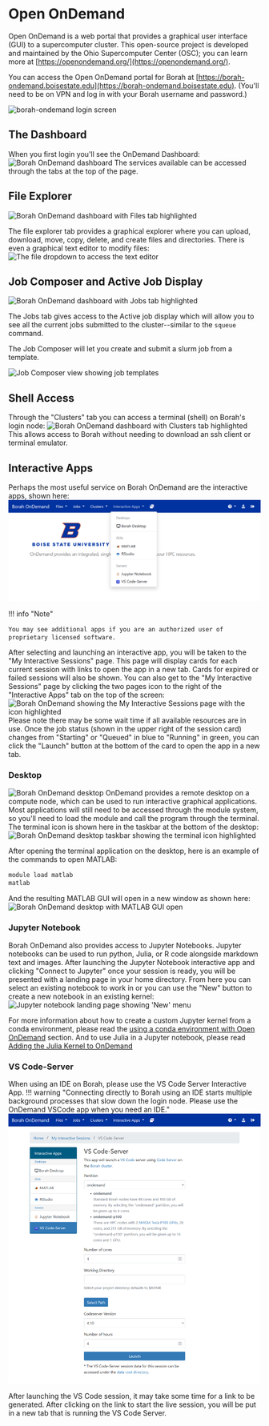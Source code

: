 # Open OnDemand

Open OnDemand is a web portal that provides a graphical user interface (GUI) to a supercomputer cluster.
This open-source project is developed and maintained by the Ohio Supercomputer Center (OSC); you can learn more at  [https://openondemand.org/](https://openondemand.org/).

You can access the Open OnDemand portal for Borah at [https://borah-ondemand.boisestate.edu](https://borah-ondemand.boisestate.edu).
(You'll need to be on VPN and log in with your Borah username and password.)

![borah-ondemand login screen](images/ood-login.png "Borah OnDemand login screen")

## The Dashboard

When you first login you'll see the OnDemand Dashboard:
![Borah OnDemand dashboard](images/ood-dashboard.png "Borah OnDemand dashboard")
The services available can be accessed through the tabs at the top of the page.

## File Explorer

![Borah OnDemand dashboard with Files tab highlighted](images/ood-dash-files.png "Borah OnDemand dashboard with Files tab highlighted")

The file explorer tab provides a graphical explorer where you can upload, download, move, copy, delete, and create files and directories.
There is even a graphical text editor to modify files:
![The file dropdown to access the text editor](images/ood-file-edit.png "The file dropdown to access the text editor")

## Job Composer and Active Job Display

![Borah OnDemand dashboard with Jobs tab highlighted](images/ood-dash-jobs.png "Borah OnDemand dashboard with Jobs tab highlighted")

The Jobs tab gives access to the Active job display which will allow you to see all the current jobs submitted to the cluster--similar to the `squeue` command.

The Job Composer will let you create and submit a slurm job from a template.

![Job Composer view showing job templates](images/ood-job-composer.png "Job Composer view showing job templates")

## Shell Access

Through the "Clusters" tab you can access a terminal (shell) on Borah's login node:
![Borah OnDemand dashboard with Clusters tab highlighted](images/ood-dash-shell.png "Borah OnDemand dashboard with Clusters tab highlighted")
This allows access to Borah without needing to download an ssh client or terminal emulator.

## Interactive Apps

Perhaps the most useful service on Borah OnDemand are the interactive apps, shown here:
![Borah OnDemand dashboard with Interactive Apps tab highlighted](images/ood-dash-apps.png "Borah OnDemand dashboard with Interactive Apps tab highlighted")

!!! info "Note"

    You may see additional apps if you are an authorized user of proprietary licensed software.

After selecting and launching an interactive app, you will be taken to the "My Interactive Sessions" page.
This page will display cards for each current session with links to open the app in a new tab.
Cards for expired or failed sessions will also be shown.
You can also get to the "My Interactive Sessions" page by clicking the two pages icon to the right of the "Interactive Apps" tab on the top of the screen:
![Borah OnDemand showing the My Interactive Sessions page with the icon highlighted](images/ood-sessions.png "Borah OnDemand showing the My Interactive Sessions page with the icon highlighted")
Please note there may be some wait time if all available resources are in use.
Once the job status (shown in the upper right of the session card) changes from "Starting" or "Queued" in blue to "Running" in green, you can click the "Launch" button at the bottom of the card to open the app in a new tab.

### Desktop

![Borah OnDemand desktop](images/ood-desktop.png "Borah OnDemand desktop")
OnDemand provides a remote desktop on a compute node, which can be used to run interactive graphical applications.
Most applications will still need to be accessed through the module system, so you'll need to load the module and call the program through the terminal.
The terminal icon is shown here in the taskbar at the bottom of the desktop:
![Borah OnDemand desktop taskbar showing the terminal icon highlighted](images/ood-desktop-terminal.png "Borah OnDemand desktop taskbar showing the terminal icon highlighted")

After opening the terminal application on the desktop, here is an example of the commands to open MATLAB:
```bash
module load matlab
matlab
```
And the resulting MATLAB GUI will open in a new window as shown here:
![Borah OnDemand desktop with MATLAB GUI open](images/ood-desktop-matlab.png "Borah OnDemand desktop with MATLAB GUI open")

### Jupyter Notebook

Borah OnDemand also provides access to Jupyter Notebooks.
Jupyter notebooks can be used to run python, Julia, or R code alongside markdown text and images.
After launching the Jupyter Notebook interactive app and clicking "Connect to Jupyter" once your session is ready, you will be presented with a landing page in your home directory.
From here you can select an existing notebook to work in or you can use the "New" button to create a new notebook in an existing kernel:
![Jupyter notebook landing page showing 'New' menu](images/ood-jupyter-landing.png "Jupyter notebook landing page showing 'New' menu")

For more information about how to create a custom Jupyter kernel from a conda environment, please read the [using a conda environment with Open OnDemand](software/conda.md#using-a-conda-environment-with-open-ondemand) section.
And to use Julia in a Jupyter notebook, please read [Adding the Julia Kernel to OnDemand](software/julia.md)

### VS Code-Server

When using an IDE on Borah, please use the VS Code Server Interactive App. 
!!! warning "Connecting directly to Borah using an IDE starts multiple background processes that slow down the login node. Please use the OnDemand VSCode app when you need an IDE."
![VS Code server setting creation page](images/ood-vscode-creation.png "VS Code server setting creation page")

After launching the VS Code session, it may take some time for a link to be generated. After clicking on the link to start the live session, you will be put in a new tab that is running the VS Code Server.
